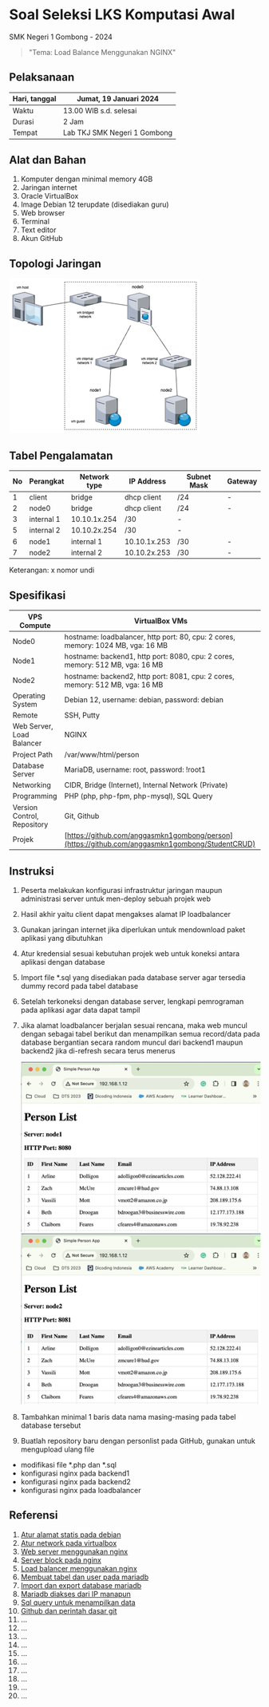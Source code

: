 # **Soal Seleksi LKS Komputasi Awal**

SMK Negeri 1 Gombong - 2024
> "Tema: Load Balance Menggunakan NGINX"

## Pelaksanaan

| Hari, tanggal | Jumat, 19 Januari 2024 |
| - | - |
| Waktu | 13.00 WIB s.d. selesai |
| Durasi | 2 Jam |
| Tempat | Lab TKJ SMK Negeri 1 Gombong |

## Alat dan Bahan

1. Komputer dengan minimal memory 4GB
2. Jaringan internet
3. Oracle VirtualBox
4. Image Debian 12 terupdate (disediakan guru)
5. Web browser
6. Terminal
7. Text editor
8. Akun GitHub

## Topologi Jaringan

![](img1.png) 

## Tabel Pengalamatan

| No | Perangkat | Network type | IP Address | Subnet Mask | Gateway |
| --- | --- | --- | --- | --- | --- |
| 1 | client | bridge | dhcp client | /24 | - |
| 2 | node0 | bridge | dhcp client | /24 | - |
| 3 | internal 1 | 10.10.1x.254 | /30 | - |
| 5 | internal 2 | 10.10.2x.254 | /30 | - |
| 6 | node1 | internal 1 | 10.10.1x.253 | /30 | - |
| 7 | node2 | internal 2 | 10.10.2x.253 | /30 | - |

Keterangan: x nomor undi

## Spesifikasi

| VPS Compute | VirtualBox VMs |
| --- | --- |
| Node0 | hostname: loadbalancer, http port: 80, cpu: 2 cores, memory: 1024 MB, vga: 16 MB |
| Node1 | hostname: backend1, http port: 8080, cpu: 2 cores, memory: 512 MB, vga: 16 MB |
| Node2 | hostname: backend2, http port: 8081, cpu: 2 cores, memory: 512 MB, vga: 16 MB |
| Operating System | Debian 12, username: debian, password: debian |
| Remote | SSH, Putty |
| Web Server, Load Balancer | NGINX |
| Project Path | /var/www/html/person |
| Database Server | MariaDB, username: root, password: !root1 |
| Networking | CIDR, Bridge (Internet), Internal Network (Private) |
| Programming | PHP (php, php-fpm, php-mysql), SQL Query |
| Version Control, Repository | Git, Github |
| Projek | [https://github.com/anggasmkn1gombong/person](https://github.com/anggasmkn1gombong/StudentCRUD) |

## Instruksi

1. Peserta melakukan konfigurasi infrastruktur jaringan maupun administrasi server untuk men-deploy sebuah projek web
2. Hasil akhir yaitu client dapat mengakses alamat IP loadbalancer
3. Gunakan jaringan internet jika diperlukan untuk mendownload paket aplikasi yang dibutuhkan
5. Atur kredensial sesuai kebutuhan projek web untuk koneksi antara aplikasi dengan database
6. Import file *.sql yang disediakan pada database server agar tersedia dummy record pada tabel database
7. Setelah terkoneksi dengan database server, lengkapi pemrograman pada aplikasi agar data dapat tampil
8. Jika alamat loadbalancer berjalan sesuai rencana, maka web muncul dengan sebagai tabel berikut dan menampilkan semua record/data pada database bergantian secara random muncul dari backend1 maupun backend2 jika di-refresh secara terus menerus

   ![](img2.png)
   ![](img3.png)

9. Tambahkan minimal 1 baris data nama masing-masing pada tabel database tersebut
10. Buatlah repository baru dengan personlist pada GitHub, gunakan untuk mengupload ulang file

   - modifikasi file *.php dan *.sql
   - konfigurasi nginx pada backend1
   - konfigurasi nginx pada backend2
   - konfigurasi nginx pada loadbalancer

## Referensi

1. [Atur alamat statis pada debian](https://itslinuxfoss.com/set-up-static-ip-address-debian-12-linux/)
2. [Atur network pada virtualbox](https://praktekit.com/simulasi-jaringan-internal-network-virtualbox/)
3. [Web server menggunakan nginx](https://www.ditempel.com/2022/12/install-web-server-nginx-di-debian-11.html)
4. [Server block pada nginx](https://www.ditempel.com/2023/01/konfigurasi-server-blocks-nginx-di.html)
5. [Load balancer menggunakan nginx](https://musaamin.web.id/cara-setting-load-balancing-dengan-nginx/)
6. [Membuat tabel dan user pada mariadb](https://medium.com/biji-inovasi/create-dan-grant-user-di-mariadb-d6bfa7a67fc8)
7. [Import dan export database mariadb](https://semigataweb.com/blog/cara-import-eksport-database-di-mysql-dan-mariadb/)
8. [Mariadb diakses dari IP manapun](https://musaamin.web.id/cara-setting-akses-remote-database-mariadb-di-ubuntu/)
9. [Sql query untuk menampilkan data](https://www.duniailkom.com/tutorial-mysql-menampilkan-data-dari-tabel-mysql-select/)
10. [Github dan perintah dasar git](https://www.hostinger.co.id/tutorial/cara-menggunakan-github-perintah-dasar-github)
11. …
12. …
13. …
14. …
15. …
16. …
17. …
18. …
19. …
20. …
